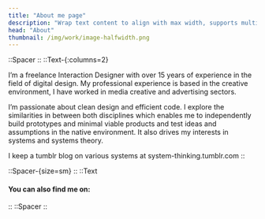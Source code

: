 ```yaml
---
title: "About me page"
description: "Wrap text content to align with max width, supports multiple columns"
head: "About"
thumbnail: /img/work/image-halfwidth.png
---
```

::Spacer
::
::Text-{:columns=2}

I’m a freelance Interaction Designer with over 15 years of experience in the field of digital design. My professional experience is based in the creative environment, I have worked in media creative and advertising sectors.

I’m passionate about clean design and efficient code. I explore the similarities in between both disciplines which enables me to independently build prototypes and minimal viable products and test ideas and assumptions in the native environment. It also drives my interests in systems and systems theory.

I keep a tumblr blog on various systems at system-thinking.tumblr.com
::

::Spacer-{size=sm}
::
::Text
#### You can also find me on:
::
::Spacer
::

<!-- Content of the page -->

